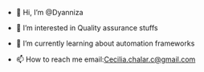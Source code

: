 - 👋 Hi, I’m @Dyanniza
- 👀 I’m interested in Quality assurance stuffs
- 🌱 I’m currently learning about automation frameworks

- 📫 How to reach me email:Cecilia.chalar.c@gmail.com

<!---
Dyanniza/Dyanniza is a ✨ special ✨ repository because its `README.md` (this file) appears on your GitHub profile.
You can click the Preview link to take a look at your changes.
--->
